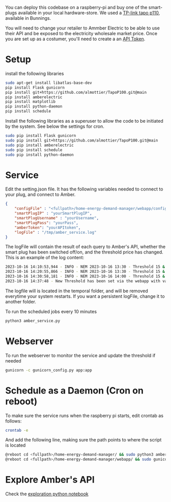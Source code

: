 You can deploy this codebase on a raspberry-pi and buy one of the smart-plugs available in your local hardware-store. We used a [TP-link tapo p110](https://www.bunnings.com.au/tp-link-tapo-p110-mini-energy-monitoring-smart-plug_p0367692), available in Bunnings.

You will need to change your retailer to Ammber Electric to be able to use their API and be exposed to the electricity wholesale market price. Once you are set up as a costumer, you'll need to create a an [API Token](https://app.amber.com.au/developers/).


# Setup 

install the following libraries 

```bash
sudo apt-get install libatlas-base-dev
pip install Flask gunicorn
pip install git+https://github.com/almottier/TapoP100.git@main
pip install amberelectric
pip install matplotlib
pip install python-daemon
pip install schedule
```

Install the following libraries as a superuser to allow the code to be initiated by the system. See below the settings for cron.

```bash
sudo pip install Flask gunicorn
sudo pip install git+https://github.com/almottier/TapoP100.git@main
sudo pip install amberelectric
sudo pip install schedule
sudo pip install python-daemon
```

# Service

Edit the setting.json file. It has the following variables needed to connect to your plug, and connect to Amber. 

```json
{
    "configFile" : "<fullpath>/home-energy-demand-manager/webapp/config.json",
    "smartPlugIP" : "yourSmartPlugIP",
    "smartPlugUsername" : "yourUsername",
    "smartPlugPass": "yourPass",
    "amberToken": "yourAPItoken",
    "logFile" : "/tmp/amber_service.log"
}
```

The logFile will contain the result of each query to Amber's API, whether the smart plug has been switched off/on, and the threshold price has changed. This is an example of the log content:

```bash
2023-10-16 14:10:53,944 - INFO - NEM 2023-10-16 13:30 - Threshold 15 & current price is 9.08895 cents. The plug stateOn = True has not been changed
2023-10-16 14:20:55,866 - INFO - NEM 2023-10-16 13:30 - Threshold 15 & current price is 9.10343 cents. The plug stateOn = True has not been changed
2023-10-16 14:30:58,181 - INFO - NEM 2023-10-16 14:00 - Threshold 15 & current price is 9.47102 cents. The plug stateOn = True has not been changed
2023-10-16 14:37:48 - New Threshold has been set via the webapp with value 13
```

The logfile will is located in the temporal folder, and will be removed everytime your system restarts. If you want a persistent logFile, change it to another folder.


To run the scheduled jobs every 10 minutes

```bash 
python3 amber_service.py 
```

# Webserver

To run the webserver to monitor the service and update the threshold if needed

```bash
gunicorn -c gunicorn_config.py app:app
```

# Schedule as a Daemon (Cron on reboot)

To make sure the service runs when the raspberry pi starts, edit crontab as follows:

```bash
crontab -e
```

And add the following line, making sure the path points to where the script is located

```bash
@reboot cd <fullpath>/home-energy-demand-manager/ && sudo python3 amber_service.py
@reboot cd <fullpath>/home-energy-demand-manager/webapp/ && sudo gunicorn -c gunicorn_config.py app:app
```

# Explore Amber's API

Check the [exploration python notebook](exploration.ipynb)